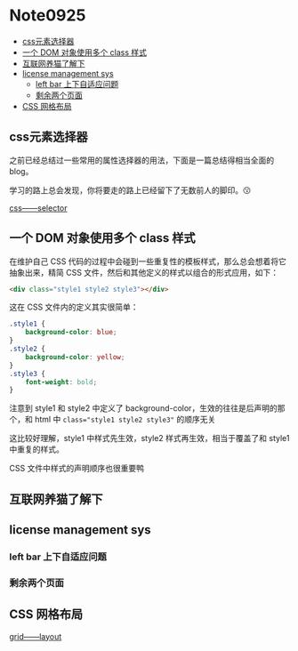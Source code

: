 # Note0925

<!-- MarkdownTOC -->

- [css元素选择器](#css元素选择器)
- [一个 DOM 对象使用多个 class 样式](#一个-dom-对象使用多个-class-样式)
- [互联网养猫了解下](#互联网养猫了解下)
- [license management sys](#license-management-sys)
    - [left bar 上下自适应问题](#left-bar-上下自适应问题)
    - [剩余两个页面](#剩余两个页面)
- [CSS 网格布局](#css-网格布局)

<!-- /MarkdownTOC -->


## css元素选择器

之前已经总结过一些常用的属性选择器的用法，下面是一篇总结得相当全面的 blog。

学习的路上总会发现，你将要走的路上已经留下了无数前人的脚印。:kissing:

[css——selector](https://www.zybuluo.com/Rico/note/19592)

## 一个 DOM 对象使用多个 class 样式

在维护自己 CSS 代码的过程中会碰到一些重复性的模板样式，那么总会想着将它抽象出来，精简 CSS 文件，然后和其他定义的样式以组合的形式应用，如下：

```html
<div class="style1 style2 style3"></div>
```
这在 CSS 文件内的定义其实很简单：

```css
.style1 {
    background-color: blue;
}
.style2 {
    background-color: yellow;
}
.style3 {
    font-weight: bold;
}
```
注意到 style1 和 style2 中定义了 background-color，生效的往往是后声明的那个，和 html 中 `class="style1 style2 style3"` 的顺序无关

这比较好理解，style1 中样式先生效，style2 样式再生效，相当于覆盖了和 style1 中重复的样式。 

CSS 文件中样式的声明顺序也很重要鸭


## 互联网养猫了解下





## license management sys

### left bar 上下自适应问题

### 剩余两个页面



## CSS 网格布局

[grid——layout](https://developer.mozilla.org/zh-CN/docs/Web/CSS/CSS_Grid_Layout)




